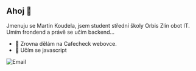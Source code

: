 ## Ahoj 👋

Jmenuju se Martin Koudela, jsem student střední školy Orbis Zlín obot IT.
Umím frondend a právě se učím backend...

- 🔭 Zrovna dělám na Cafecheck webovce.
- 🌱 Učím se javascript

![Email](git_readme/email.svg)
